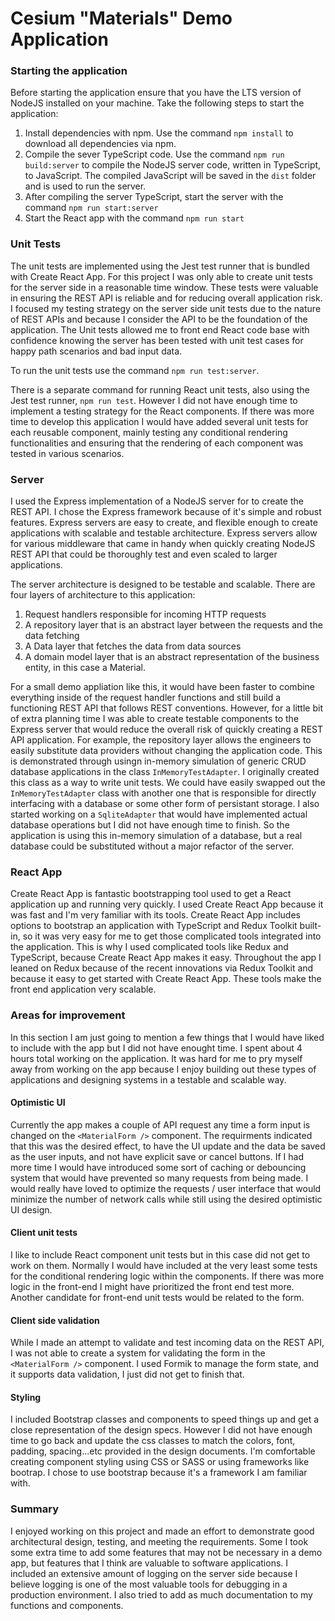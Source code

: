 # Cesium "Materials" Demo Application

### Starting the application
Before starting the application ensure that you have the LTS version of NodeJS installed on your machine. 
Take the following steps to start the application:

1. Install dependencies with npm. Use the command `npm install` to download all dependencies via npm.
2. Compile the sever TypeScript code. Use the command `npm run build:server` to compile the NodeJS server code, written in TypeScript, to JavaScript. The compiled JavaScript will be saved in the `dist` folder and is used to run the server.
3. After compiling the server TypeScript, start the server with the command `npm run start:server`
4. Start the React app with the command `npm run start`

### Unit Tests
The unit tests are implemented using the Jest test runner that is bundled with Create React App. For this project I was only able to create unit tests for the server side in a reasonable time window. These tests were valuable in ensuring the REST API is reliable and for reducing overall application risk. I focused my testing strategy on the server side unit tests due to the nature of REST APIs and because I consider the API to be the foundation of the application. The Unit tests allowed me to front end React code base with confidence knowing the server has been tested with unit test cases for happy path scenarios and bad input data.

To run the unit tests use the command `npm run test:server`.

There is a separate command for running React unit tests, also using the Jest test runner, `npm run test`. However I did not have enough time to implement a testing strategy for the React components. If there was more time to develop this application I would have added several unit tests for each reusable component, mainly testing any conditional rendering functionalities and ensuring that the rendering of each component was tested in various scenarios.

### Server
I used the Express implementation of a NodeJS server for to create the REST API. I chose the Express framework because of it's simple and robust features. Express servers are easy to create, and flexible enough to create applications with scalable and testable architecture. Express servers allow for various middleware that came in handy when quickly creating NodeJS REST API that could be thoroughly test and even scaled to larger applications. 

The server architecture is designed to be testable and scalable. There are four layers of architecture to this application: 

1. Request handlers responsible for incoming HTTP requests
2. A repository layer that is an abstract layer between the requests and the data fetching
3. A Data layer that fetches the data from data sources
4. A domain model layer that is an abstract representation of the business entity, in this case a Material.

For a small demo appliation like this, it would have been faster to combine everything inside of the request handler functions and still build a functioning REST API that follows REST conventions. However, for a little bit of extra planning time I was able to create testable components to the Express server that would reduce the overall risk of quickly creating a REST API application. For example, the repository layer allows the engineers to easily substitute data providers without changing the application code. This is demonstrated through usingn in-memory simulation of generic CRUD database applications in the class `InMemoryTestAdapter`. I originally created this class as a way to write unit tests. We could have easily swapped out the `InMemoryTestAdapter` class with another one that is responsible for directly interfacing with a database or some other form of persistant storage. I also started working on a `SqliteAdapter` that would have implemented actual database operations but I did not have enough time to finish. So the application is using this in-memory simulation of a database, but a real database could be substituted without a major refactor of the server.

### React App
Create React App is fantastic bootstrapping tool used to get a React application up and running very quickly. I used Create React App because it was fast and I'm very familiar with its tools. Create React App includes options to bootstrap an application with TypeScript and Redux Toolkit built-in, so it was very easy for me to get those complicated tools integrated into the application. This is why I used complicated tools like Redux and TypeScript, because Create React App makes it easy. Throughout the app I leaned on Redux because of the recent innovations via Redux Toolkit and because it easy to get started with Create React App. These tools make the front end application very scalable.

### Areas for improvement
In this section I am just going to mention a few things that I would have liked to include with the app but I did not have enought time. I spent about 4 hours total working on the application. It was hard for me to pry myself away from working on the app because I enjoy building out these types of applications and designing systems in a testable and scalable way.

#### Optimistic UI
Currently the app makes a couple of API request any time a form input is changed on the `<MaterialForm />` component. The requirments indicated that this was the desired effect, to have the UI update and the data be saved as the user inputs, and not have explicit save or cancel buttons. If I had more time I would have introduced some sort of caching or debouncing system that would have prevented so many requests from being made. I would really have loved to optimize the requests / user interface that would minimize the number of network calls while still using the desired optimistic UI design.

#### Client unit tests
I like to include React component unit tests but in this case did not get to work on them. Normally I would have included at the very least some tests for the conditional rendering logic within the components. If there was more logic in the front-end I might have prioritized the front end test more. Another candidate for front-end unit tests would be related to the form.

#### Client side validation
While I made an attempt to validate and test incoming data on the REST API, I was not able to create a system for validating the form in the `<MaterialForm />` component. I used Formik to manage the form state, and it supports data validation, I just did not get to finish that.

#### Styling
I included Bootstrap classes and components to speed things up and get a close representation of the design specs. However I did not have enough time to go back and update the css classes to match the colors, font, padding, spacing...etc provided in the design documents. I'm comfortable creating component styling using CSS or SASS or using frameworks like bootrap. I chose to use bootstrap because it's a framework I am familiar with.


### Summary
I enjoyed working on this project and made an effort to demonstrate good architectural design, testing, and meeting the requirements. Some I took some extra time to add some features that may not be necessary in a demo app, but features that I think are valuable to software applications. I included an extensive amount of logging on the server side because I believe logging is one of the most valuable tools for debugging in a production environment. I also tried to add as much documentation to my functions and components.